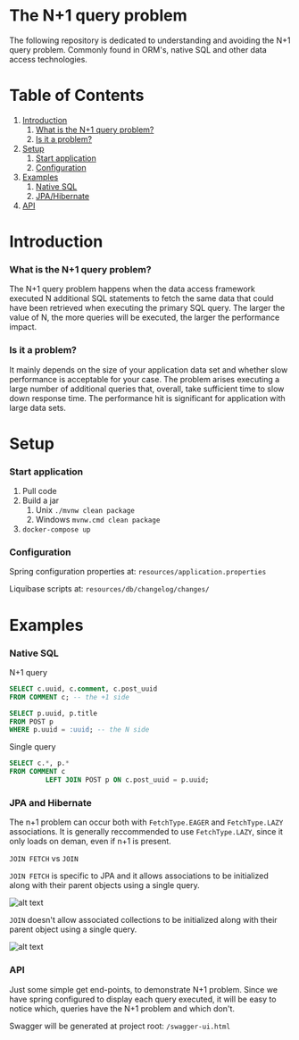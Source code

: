 # The N+1 query problem

The following repository is dedicated to understanding and avoiding the N+1 query problem. Commonly
found in ORM's, native SQL and other data access technologies.

# Table of Contents

1. [Introduction](#introduction)
    1. [What is the N+1 query problem?](#what)
    2. [Is it a problem?](#problem)
2. [Setup](#setup)
    1. [Start application](#start)
    2. [Configuration](#configuration)
3. [Examples](#examples)
    1. [Native SQL](#native)
    2. [JPA/Hibernate](#jpa)
4. [API](#api)

# Introduction<a name="introduction"></a>

### What is the N+1 query problem? <a name="what"></a>

The N+1 query problem happens when the data access framework executed N additional SQL statements to
fetch the same data that could have been retrieved when executing the primary SQL query. The larger
the value of N, the more queries will be executed, the larger the performance impact.

### Is it a problem? <a name="problem"></a>

It mainly depends on the size of your application data set and whether slow performance is
acceptable for your case. The problem arises executing a large number of additional queries that,
overall, take sufficient time to slow down response time. The performance hit is significant for
application with large data sets.

# Setup <a name="setup"></a>

### Start application <a name="start"></a>

1. Pull code
2. Build a jar
    1. Unix `./mvnw clean package`
    2. Windows  `mvnw.cmd clean package`
3. `docker-compose up`

### Configuration <a name="configuration"></a>

Spring configuration properties at: `resources/application.properties`

Liquibase scripts at: `resources/db/changelog/changes/`

# Examples <a name="examples"></a>

### Native SQL <a name="native"></a>

N+1 query

```SQL
SELECT c.uuid, c.comment, c.post_uuid
FROM COMMENT c; -- the +1 side
```

```SQL
SELECT p.uuid, p.title
FROM POST p
WHERE p.uuid = :uuid; -- the N side
```

Single query

```SQL
SELECT c.*, p.*
FROM COMMENT c
         LEFT JOIN POST p ON c.post_uuid = p.uuid;
```

### JPA and Hibernate <a name="jpa"></a>

The n+1 problem can occur both with `FetchType.EAGER` and `FetchType.LAZY` associations. It is
generally reccommended to use `FetchType.LAZY`, since it only loads on deman, even if n+1 is
present.

`JOIN FETCH` vs `JOIN`

`JOIN FETCH` is specific to JPA and it allows associations to be initialized along with their parent
objects using a single query.

![alt text](https://github.com/Duovis89/N1QueryProblem/tree/main/src/main/resources/static/JOIN_FETCH_SINGLE_QUERY.png?raw=true)

`JOIN` doesn't allow associated collections to be initialized along with their parent object using a
single query.

![alt text](https://github.com/Duovis89/N1QueryProblem/tree/main/src/main/resources/static/JOIN_N+1_QUERY.png?raw=true)

### API <a name="api"></a>

Just some simple get end-points, to demonstrate N+1 problem. Since we have spring configured to
display each query executed, it will be easy to notice which, queries have the N+1 problem and which
don't.

Swagger will be generated at project root: `/swagger-ui.html`
